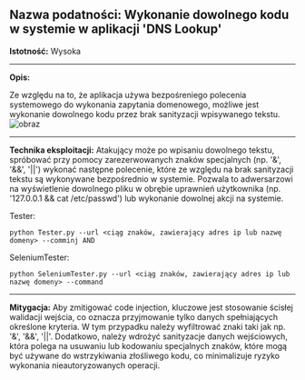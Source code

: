 ## Nazwa podatności: Wykonanie dowolnego kodu w systemie w aplikacji 'DNS Lookup'

**Istotność:** Wysoka

---

**Opis:**

Ze względu na to, że aplikacja używa bezpośreniego polecenia systemowego do wykonania zapytania domenowego, możliwe jest wykonanie dowolnego kodu przez brak sanityzacji wpisywanego tekstu.
![obraz](https://github.com/GrzechuG/PWR-CBE-BAW-mutillidae-2024/assets/93217316/f8425a5f-3c7a-4225-9599-38af212c9d27)


---

**Technika eksploitacji:**
Atakujący może po wpisaniu dowolnego tekstu, spróbować przy pomocy zarezerwowanych znaków specjalnych (np. '&', '&&', '||') wykonać następne polecenie, które ze względu na brak sanityzacji tekstu są wykonywane bezpośrednio w systemie. Pozwala to adwersarzowi na wyświetlenie dowolnego pliku w obrębie uprawnień użytkownika (np. '127.0.0.1 && cat /etc/passwd') lub wykonanie dowolnej akcji na systemie. 

Tester:
```
python Tester.py --url <ciąg znaków, zawierający adres ip lub nazwę domeny> --comminj AND
```

SeleniumTester:
```
python SeleniumTester.py --url <ciąg znaków, zawierający adres ip lub nazwę domeny> --command
```

---
**Mitygacja:**
Aby zmitigować code injection, kluczowe jest stosowanie ścisłej walidacji wejścia, co oznacza przyjmowanie tylko danych spełniających określone kryteria. W tym przypadku należy wyfiltrować znaki taki jak np. '&', '&&', '||'. Dodatkowo, należy wdrożyć sanityzacje danych wejściowych, która polega na usuwaniu lub kodowaniu specjalnych znaków, które mogą być używane do wstrzykiwania złośliwego kodu, co minimalizuje ryzyko wykonania nieautoryzowanych operacji.
